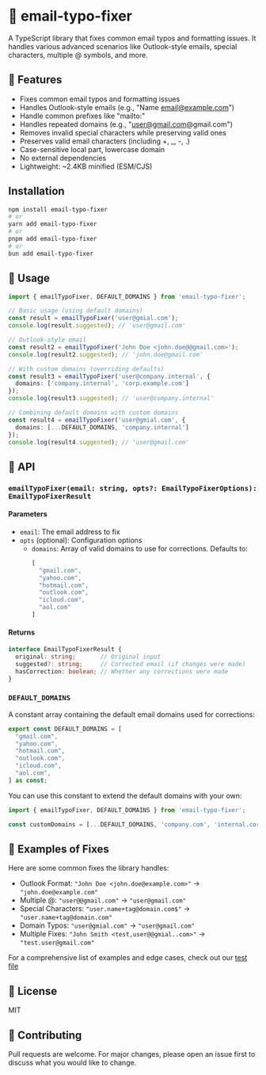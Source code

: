 # 📧 email-typo-fixer

A TypeScript library that fixes common email typos and formatting issues. It handles various advanced scenarios like Outlook-style emails, special characters, multiple @ symbols, and more.

## 🌟 Features

- Fixes common email typos and formatting issues
- Handles Outlook-style emails (e.g., "Name <email@example.com>")
- Handle common prefixes like "mailto:"
- Handles repeated domains (e.g., "user@gmail.com@gmail.com")
- Removes invalid special characters while preserving valid ones
- Preserves valid email characters (including +, _, -, .)
- Case-sensitive local part, lowercase domain
- No external dependencies
- Lightweight: ~2.4KB minified (ESM/CJS)

## Installation

```bash
npm install email-typo-fixer
# or
yarn add email-typo-fixer
# or
pnpm add email-typo-fixer
# or
bun add email-typo-fixer
```

## 🚀 Usage

```typescript
import { emailTypoFixer, DEFAULT_DOMAINS } from 'email-typo-fixer';

// Basic usage (using default domains)
const result = emailTypoFixer('user@gmial.com');
console.log(result.suggested); // 'user@gmail.com'

// Outlook-style email
const result2 = emailTypoFixer('John Doe <john.doe@@gmail.com>');
console.log(result2.suggested); // 'john.doe@gmail.com'

// With custom domains (overriding defaults)
const result3 = emailTypoFixer('user@company.internal', {
  domains: ['company.internal', 'corp.example.com']
});
console.log(result3.suggested); // 'user@company.internal'

// Combining default domains with custom domains
const result4 = emailTypoFixer('user@gmial.com', {
  domains: [...DEFAULT_DOMAINS, 'company.internal']
});
console.log(result4.suggested); // 'user@gmail.com'
```

## 📘 API

### `emailTypoFixer(email: string, opts?: EmailTypoFixerOptions): EmailTypoFixerResult`

#### Parameters

- `email`: The email address to fix
- `opts` (optional): Configuration options
  - `domains`: Array of valid domains to use for corrections. Defaults to: 
    ```typescript
    [
      "gmail.com",
      "yahoo.com",
      "hotmail.com",
      "outlook.com",
      "icloud.com",
      "aol.com"
    ]
    ```

#### Returns

```typescript
interface EmailTypoFixerResult {
  original: string;       // Original input
  suggested?: string;     // Corrected email (if changes were made)
  hasCorrection: boolean; // Whether any corrections were made
}
```

### `DEFAULT_DOMAINS`

A constant array containing the default email domains used for corrections:

```typescript
export const DEFAULT_DOMAINS = [
  "gmail.com",
  "yahoo.com",
  "hotmail.com",
  "outlook.com",
  "icloud.com",
  "aol.com",
] as const;
```

You can use this constant to extend the default domains with your own:
```typescript
import { emailTypoFixer, DEFAULT_DOMAINS } from 'email-typo-fixer';

const customDomains = [...DEFAULT_DOMAINS, 'company.com', 'internal.corp'];
```

## 📝 Examples of Fixes

Here are some common fixes the library handles:

- Outlook Format: `"John Doe <john.doe@example.com>"` → `"john.doe@example.com"`
- Multiple @: `"user@@gmail.com"` → `"user@gmail.com"`
- Special Characters: `"user.name+tag@domain.com$"` → `"user.name+tag@domain.com"`
- Domain Typos: `"user@gmial.com"` → `"user@gmail.com"`
- Multiple Fixes: `"John Smith <test,user@@gmial..com>"` → `"test.user@gmail.com"`

For a comprehensive list of examples and edge cases, check out our [test file](https://github.com/Patrick-Ullrich/email-typo-fixer/blob/main/src/index.test.ts)

## 📄 License

MIT

## 🤝 Contributing

Pull requests are welcome. For major changes, please open an issue first to discuss what you would like to change.
